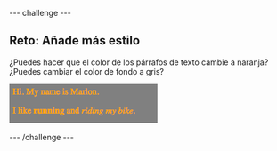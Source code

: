 --- challenge ---
## Reto: Añade más estilo

¿Puedes hacer que el color de los párrafos de texto cambie a naranja? ¿Puedes cambiar el color de fondo a gris?

![screenshot](images/birthday-more-style.png)

--- /challenge ---
